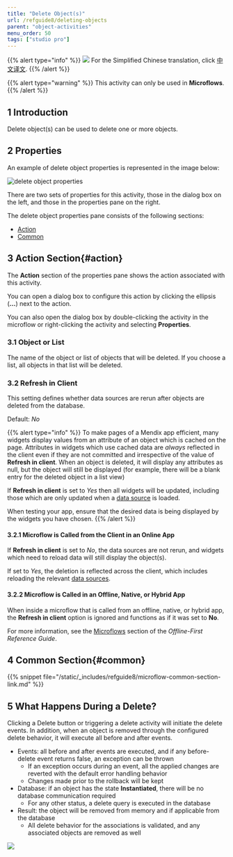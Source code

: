 ```yaml
---
title: "Delete Object(s)"
url: /refguide8/deleting-objects
parent: "object-activities"
menu_order: 50
tags: ["studio pro"]
---
```


{{% alert type="info" %}}
<img src="attachments/chinese-translation/china.png" style="display: inline-block; margin: 0" /> For the Simplified Chinese translation, click [中文译文](https://cdn.mendix.tencent-cloud.com/documentation/refguide8/deleting-objects.pdf).
{{% /alert %}}

{{% alert type="warning" %}}
This activity can only be used in **Microflows**.
{{% /alert %}}

## 1 Introduction

Delete object(s) can be used to delete one or more objects.

## 2 Properties

An example of delete object properties is represented in the image below:

![delete object properties](/attachments/refguide8/modeling/application-logic/activities/object-activities/deleting-objects/delete-properties.png)

There are two sets of properties for this activity, those in the dialog box on the left, and those in the properties pane on the right.

The delete object properties pane consists of the following sections:

* [Action](#action)
* [Common](#common)

## 3 Action Section{#action}

The **Action** section of the properties pane shows the action associated with this activity.

You can open a dialog box to configure this action by clicking the ellipsis (**…**) next to the action.

You can also open the dialog box by double-clicking the activity in the microflow or right-clicking the activity and selecting **Properties**.

### 3.1 Object or List

The name of the object or list of objects that will be deleted. If you choose a list, all objects in that list will be deleted.

### 3.2 Refresh in Client

This setting defines whether data sources are rerun after objects are deleted from the database.

Default: *No*

{{% alert type="info" %}}
To make pages of a Mendix app efficient, many widgets display values from an attribute of an object which is cached on the page. Attributes in widgets which use cached data are *always* reflected in the client even if they are not committed and irrespective of the value of **Refresh in client**. When an object is deleted, it will display any attributes as null, but the object will still be displayed (for example, there will be a blank entry for the deleted object in a list view) 

If **Refresh in client** is set to *Yes* then all widgets will be updated, including those which are only updated when a [data source](data-sources) is loaded. 

When testing your app, ensure that the desired data is being displayed by the widgets you have chosen.
{{% /alert %}}

#### 3.2.1 Microflow is Called from the Client in an Online App

If **Refresh in client** is set to *No*, the data sources are not rerun, and widgets which need to reload data will still display the object(s).

If set to *Yes*, the deletion is reflected across the client, which includes reloading the relevant [data sources](data-sources).

#### 3.2.2 Microflow is Called in an Offline, Native, or Hybrid App

When inside a microflow that is called from an offline, native, or hybrid app, the **Refresh in client** option is ignored and functions as if it was set to **No**.

For more information, see the [Microflows](offline-first#microflows) section of the *Offline-First Reference Guide*.

## 4 Common Section{#common}

{{% snippet file="/static/_includes/refguide8/microflow-common-section-link.md" %}}

## 5 What Happens During a Delete?

Clicking a Delete button or triggering a delete activity will initiate the delete events. In addition, when an object is removed through the configured delete behavior, it will execute all before and after events.

* Events: all before and after events are executed, and if any before-delete event returns false, an exception can be thrown
	* If an exception occurs during an event, all the applied changes are reverted with the default error handling behavior
	* Changes made prior to the rollback will be kept
* Database: if an object has the state **Instantiated**, there will be no database communication required
	* For any other status, a delete query is executed in the database
* Result: the object will be removed from memory and if applicable from the database
	* All delete behavior for the associations is validated, and any associated objects are removed as well

![](/attachments/refguide8/modeling/application-logic/activities/object-activities/deleting-objects/18582171.png)
